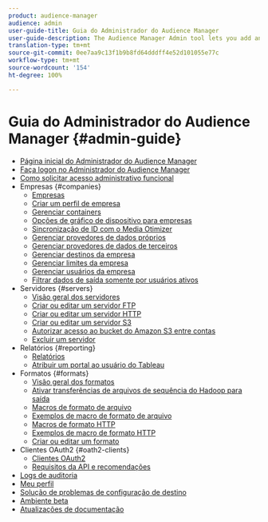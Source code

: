 ```yaml
---
product: audience-manager
audience: admin
user-guide-title: Guia do Administrador do Audience Manager
user-guide-description: The Audience Manager Admin tool lets you add and configure companies, servers, reports, formats, and users. You can also view or edit your personal profile.
translation-type: tm+mt
source-git-commit: 0ee7aa9c13f1b9b8fd64dddff4e52d101055e77c
workflow-type: tm+mt
source-wordcount: '154'
ht-degree: 100%

---
```



# Guia do Administrador do Audience Manager {#admin-guide}

+ [Página inicial do Administrador do Audience Manager](admin-home.md)
+ [Faça logon no Administrador do Audience Manager](admin-login.md)
+ [Como solicitar acesso administrativo funcional](admin-access.md)
+ Empresas {#companies}
   + [Empresas](companies/admin-companies-overview.md)
   + [Criar um perfil de empresa](companies/admin-manage-company-profiles.md)
   + [Gerenciar containers](companies/admin-manage-containers.md)
   + [Opções de gráfico de dispositivo para empresas](companies/admin-device-graph-options.md)
   + [Sincronização de ID com o Media Otimizer](companies/admin-amo-sync.md)
   + [Gerenciar provedores de dados próprios](companies/admin-first-party-providers.md)
   + [Gerenciar provedores de dados de terceiros](companies/admin-third-party-providers.md)
   + [Gerenciar destinos da empresa](companies/admin-manage-company-destinations.md)
   + [Gerenciar limites da empresa](companies/admin-company-limits.md)
   + [Gerenciar usuários da empresa](companies/admin-manage-company-users.md)
   + [Filtrar dados de saída somente por usuários ativos](companies/outbound-active-user-filter.md)
+ Servidores {#servers}
   + [Visão geral dos servidores](admin-servers/admin-servers.md)
   + [Criar ou editar um servidor FTP](admin-servers/create-ftp-server.md)
   + [Criar ou editar um servidor HTTP](admin-servers/create-http-server.md)
   + [Criar ou editar um servidor S3](admin-servers/create-s3-server.md)
   + [Autorizar acesso ao bucket do Amazon S3 entre contas](admin-servers/admin-authorize-s3-cross-bucket.md)
   + [Excluir um servidor](admin-servers/admin-delete-server.md)
+ Relatórios {#reporting}
   + [Relatórios](admin-reporting/admin-reporting-overview.md)
   + [Atribuir um portal ao usuário do Tableau](admin-reporting/admin-assign-tableau-user.md)
+ Formatos {#formats}
   + [Visão geral dos formatos](formats/formats.md)
   + [Ativar transferências de arquivos de sequência do Hadoop para saída](formats/enable-outbound-seq.md)
   + [Macros de formato de arquivo](formats/file-formats.md)
   + [Exemplos de macro de formato de arquivo](formats/file-format-examples.md)
   + [Macros de formato HTTP](formats/web-formats.md)
   + [Exemplos de macro de formato HTTP](formats/web-format-examples.md)
   + [Criar ou editar um formato](formats/admin-create-format.md)
+ Clientes OAuth2 {#oath2-clients}
   + [Clientes OAuth2](admin-oauth2/admin-oauth2-create-edit.md)
   + [Requisitos da API e recomendações](admin-oauth2/aam-admin-api-requirements.md)
+ [Logs de auditoria](admin-audit-logging.md)
+ [Meu perfil](admin-my-profile.md)
+ [Solução de problemas de configuração de destino](admin-destination-troubleshooting.md)
+ [Ambiente beta](admin-beta-environment.md)
+ [Atualizações de documentação](admin-doc-updates.md)
